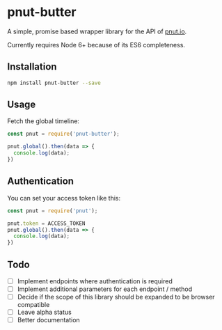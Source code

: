 # pnut-butter

A simple, promise based wrapper library for the API of [pnut.io](https://pnut.io).

Currently requires Node 6+ because of its ES6 completeness.

## Installation

```bash
npm install pnut-butter --save
```

## Usage

Fetch the global timeline:

```javascript
const pnut = require('pnut-butter');

pnut.global().then(data => {
  console.log(data);
})
```

## Authentication

You can set your access token like this:

```javascript
const pnut = require('pnut');

pnut.token = ACCESS_TOKEN
pnut.global().then(data => {
  console.log(data);
})
```

## Todo

- [ ] Implement endpoints where authentication is required
- [ ] Implement additional parameters for each endpoint / method
- [ ] Decide if the scope of this library should be expanded to be browser compatible
- [ ] Leave alpha status
- [ ] Better documentation
